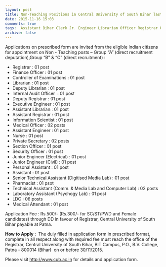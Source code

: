 ```yaml
---
layout: post
title: Non-Teaching Positions in Central University of South Bihar last date 30th Nov-2015   
date: 2015-11-16 15:03
comments: true
tags:  Assistant Bihar Clerk Jr. Engineer Librarian Officer Registrar University 
archive: false
---
```

Applications   on   prescribed   form   are   invited   from   the   eligible Indian   citizens for appointment on Non - Teaching posts – Group  “A” (direct recruitment deputation),Group “B” & “C” (direct recruitment) :


- Registrar : 01 post
- Finance Officer : 01 post
- Controller of Examinations : 01 post
- Librarian : 01 post
- Deputy Librarian : 01 post
- Internal Audit Officer  : 01 post
- Deputy Registrar : 01 post
- Executive Engineer : 01 post
- Assistant Librarian : 01 post
- Assistant Registrar : 01 post
- Information Scientist : 01 post
- Medical Officer : 02 posts
- Assistant Engineer : 01 post
- Nurse : 01 post
- Private Secretary : 02 posts
- Section Officer : 01 post
- Security Officer : 01 post
- Junior Engineer (Electrical) : 01 post
- Junior Engineer (Civil) : 01 post 
- Personal Assistant : 01 post
- Assistant : 01 post
- Senior Technical Assistant (Digitised Media Lab) : 01 post
- Pharmacist : 01 psot
- Technical Assistant (Comm. & Media Lab and Computer Lab) : 02 posts
- Laboratory Assistant (Psychogy Lab) : 01 post
- LDC : 06 posts
- Medical Attendant : 01 post

Application Fee : Rs.500/- (Rs.300/- for SC/ST/PWD and Female candidates) through DD in favour of Registrar, Central University of South Bihar payable at Patna. 
 
**How to Apply** :  The duly filled in application form in prescribed format, complete in all respect along with required fee must reach the office of the  Registrar, Central University of South Bihar, BIT Campus, P.O., B.V. College, Patna - 800014 (Bihar)  on  or  before 30/11/2015.

Please visit <http://www.cub.ac.in> for details and application form.






